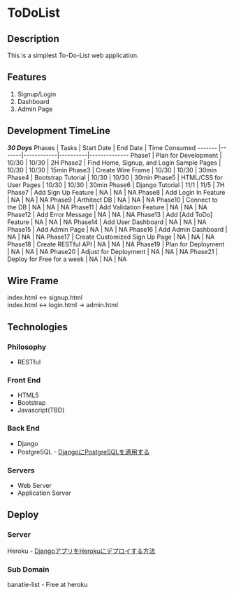 # ToDoList

## Description
This is a simplest To-Do-List web application.

## Features
1. Signup/Login
2. Dashboard
3. Admin Page

## Development TimeLine
__*30 Days*__
Phases  | Tasks | Start Date | End Date | Time Consumed
------- |-------|------------|----------|--------------
Phase1  | Plan for Development | 10/30 | 10/30 | 2H
Phase2  | Find Home, Signup, and Login Sample Pages | 10/30 | 10/30 | 15min
Phase3  | Create Wire Frame | 10/30 | 10/30 | 30min
Phase4  | Bootstrap Tutorial | 10/30 | 10/30 | 30min
Phase5  | HTML/CSS for User Pages | 10/30 | 10/30 | 30min
Phase6  | Django Tutorial | 11/1 | 11/5 | 7H
Phase7  | Add Sign Up Feature | NA | NA | NA
Phase8  | Add Login In Feature | NA | NA | NA
Phase9  | Arthitect DB | NA | NA | NA
Phase10  | Connect to the DB | NA | NA | NA
Phase11 | Add Validation Feature | NA | NA | NA
Phase12 | Add Error Message | NA | NA | NA
Phase13 | Add [Add ToDo] Feature | NA | NA | NA
Phase14 | Add User Dashboard | NA | NA | NA
Phase15 | Add Admin Page | NA | NA | NA
Phase16 | Add Admin Dashboard | NA | NA | NA
Phase17 | Create Customized Sign Up Page | NA | NA | NA
Phase18 | Create RESTful API | NA | NA | NA
Phase19 | Plan for Deployment | NA | NA | NA
Phase20 | Adjust for Deployment | NA | NA | NA
Phase21 | Deploy for Free for a week | NA | NA | NA

## Wire Frame
index.html <-> signup.html <br>
index.html <-> login.html  -> admin.html

## Technologies
### Philosophy
* RESTful

### Front End
* HTML5
* Bootstrap
* Javascript(TBD)

### Back End
* Django
* PostgreSQL - [DjangoにPostgreSQLを適用する](https://qiita.com/shigechioyo/items/9b5a03ceead6e5ec87ec)


### Servers
* Web Server <br>
* Application Server

## Deploy
### Server
Heroku - [DjangoアプリをHerokuにデプロイする方法](https://qiita.com/frosty/items/66f5dff8fc723387108c)

### Sub Domain
banatie-list - Free at heroku
